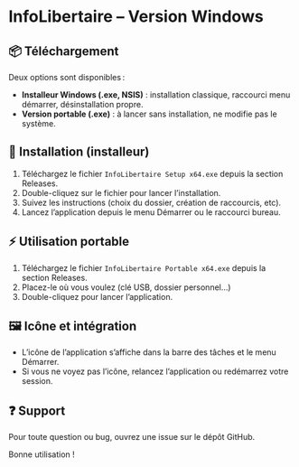 # InfoLibertaire – Version Windows

## 📦 Téléchargement

Deux options sont disponibles :
- **Installeur Windows (.exe, NSIS)** : installation classique, raccourci menu démarrer, désinstallation propre.
- **Version portable (.exe)** : à lancer sans installation, ne modifie pas le système.

## 🚀 Installation (installeur)
1. Téléchargez le fichier `InfoLibertaire Setup x64.exe` depuis la section Releases.
2. Double-cliquez sur le fichier pour lancer l’installation.
3. Suivez les instructions (choix du dossier, création de raccourcis, etc).
4. Lancez l’application depuis le menu Démarrer ou le raccourci bureau.

## ⚡ Utilisation portable
1. Téléchargez le fichier `InfoLibertaire Portable x64.exe` depuis la section Releases.
2. Placez-le où vous voulez (clé USB, dossier personnel…)
3. Double-cliquez pour lancer l’application.

## 🖼️ Icône et intégration
- L’icône de l’application s’affiche dans la barre des tâches et le menu Démarrer.
- Si vous ne voyez pas l’icône, relancez l’application ou redémarrez votre session.

## ❓ Support
Pour toute question ou bug, ouvrez une issue sur le dépôt GitHub.

Bonne utilisation !
